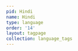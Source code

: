 ```yaml
---
pid: Hindi
name: Hindi
type: language
order: '14'
layout: tagpage
collection: language_tags
---
```

